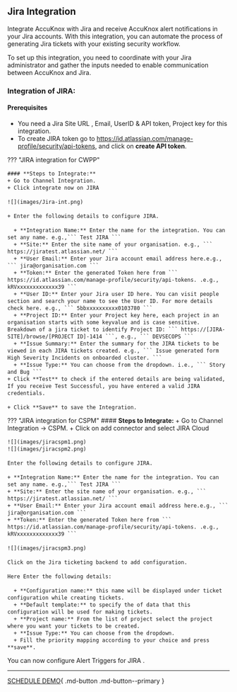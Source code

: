 

## Jira Integration

Integrate AccuKnox with Jira and receive AccuKnox alert notifications in your Jira accounts. With this integration, you can automate the process of generating Jira tickets with your existing security workflow.

To set up this integration, you need to coordinate with your Jira administrator and gather the inputs needed to enable communication between AccuKnox and Jira.

### Integration of JIRA:
#### **Prerequisites**

+ You need a Jira Site URL , Email, UserID & API token, Project key for this integration.
+ To create JIRA token go to https://id.atlassian.com/manage-profile/security/api-tokens, and click on **create API token**.

??? "JIRA integration for CWPP"

    #### **Steps to Integrate:**
    + Go to Channel Integration.
    + Click integrate now on JIRA

    ![](images/Jira-int.png)

    + Enter the following details to configure JIRA.

      + **Integration Name:** Enter the name for the integration. You can set any name. e.g.,``` Test JIRA ```
      + **Site:** Enter the site name of your organisation. e.g., ``` https://jiratest.atlassian.net/ ```
      + **User Email:** Enter your Jira account email address here.e.g., ``` jira@organisation.com ```
      + **Token:** Enter the generated Token here from ``` https://id.atlassian.com/manage-profile/security/api-tokens. .e.g., kRVxxxxxxxxxxxxx39 ```
      + **User ID:** Enter your Jira user ID here. You can visit people section and search your name to see the User ID. For more details check here. e.g., ``` 5bbxxxxxxxxxx0103780 ```
      + **Project ID:** Enter your Project key here, each project in an organisation starts with some keyvalue and is case sensitive. Breakdown of a jira ticket to identify Project ID: ``` https://[JIRA-SITE]/browse/[PROJECT ID]-1414 ```, e.g., ``` DEVSECOPS ```
      + **Issue Summary:** Enter the summary for the JIRA tickets to be viewed in each JIRA tickets created. e.g., ``` Issue generated form High Severity Incidents on onboarded cluster. ```
      + **Issue Type:** You can choose from the dropdown. i.e., ``` Story and Bug ```
    + Click **Test** to check if the entered details are being validated, If you receive Test Successful, you have entered a valid JIRA credentials.

    + Click **Save** to save the Integration.

??? "JIRA integration for CSPM"
    #### **Steps to Integrate:**
    + Go to Channel Integration -> CSPM.
    + Click on add connector and select JIRA Cloud

    ![](images/jiracspm1.png)
    ![](images/jiracspm2.png)

    Enter the following details to configure JIRA.

    + **Integration Name:** Enter the name for the integration. You can set any name. e.g.,``` Test JIRA ```
    + **Site:** Enter the site name of your organisation. e.g., ``` https://jiratest.atlassian.net/ ```
    + **User Email:** Enter your Jira account email address here.e.g., ``` jira@organisation.com ```
    + **Token:** Enter the generated Token here from ``` https://id.atlassian.com/manage-profile/security/api-tokens. .e.g., kRVxxxxxxxxxxxxx39 ```

    ![](images/jiracspm3.png)

    Click on the Jira ticketing backend to add configuration.

    Here Enter the following details:

      + **Configuration name:** this name will be displayed under ticket configuration while creating tickets.
      + **Default template:** to specify the of data that this configuration will be used for making tickets.
      + **Project name:** From the list of project select the project where you want your tickets to be created.
      + **Issue Type:** You can choose from the dropdown.
      + Fill the priority mapping according to your choice and press **save**.

You can now configure Alert Triggers for JIRA .

- - -
[SCHEDULE DEMO](https://www.accuknox.com/contact-us){ .md-button .md-button--primary }